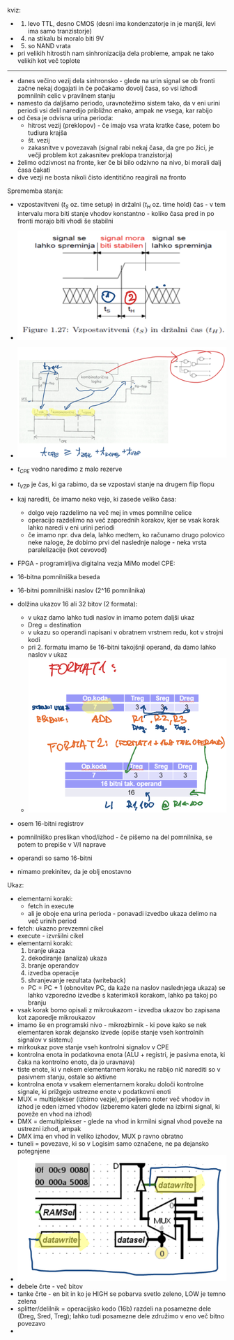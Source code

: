 kviz:
- 1. levo TTL, desno CMOS (desni ima kondenzatorje in je manjši, levi ima samo tranzistorje)
- 4. na stikalu bi moralo biti 9V
- 5. so NAND vrata
- pri velikih hitrostih nam sinhronizacija dela probleme, ampak ne tako velikih kot več toplote

---

- danes večino vezij dela sinhronsko - glede na urin signal se ob fronti začne nekaj dogajati in če počakamo dovolj časa, so vsi izhodi pomnilnih celic v pravilnem stanju
- namesto da daljšamo periodo, uravnotežimo sistem tako, da v eni urini periodi vsi delil naredijo približno enako, ampak ne vsega, kar rabijo
- od česa je odvisna urina perioda:
	- hitrost vezij (preklopov) - če imajo vsa vrata kratke čase, potem bo tudiura krajša
	- št. vezij
	- zakasnitve v povezavah (signal rabi nekaj časa, da gre po žici, je večji problem kot zakasnitev preklopa tranzistorja)
- želimo odzivnost na fronte, ker če bi bilo odzivno na nivo, bi morali dalj časa čakati
- dve vezji ne bosta nikoli čisto identitično reagirali na fronto

Sprememba stanja:
- vzpostavitveni ($t_S$ oz. time setup) in držalni ($t_H$ oz. time hold) čas - v tem intervalu mora biti stanje vhodov konstantno - koliko časa pred in po fronti morajo biti vhodi še stabilni
- ![300](../../Images2/Pasted%20image%2020241105112835.png)
- ![500](../../Images2/Pasted%20image%2020241105113216.png)
- $t_{CPE}$ vedno naredimo z malo rezerve
- $t_{VZP}$ je čas, ki ga rabimo, da se vzpostavi stanje na drugem flip flopu

- kaj narediti, če imamo neko vejo, ki zasede veliko časa:
	- dolgo vejo razdelimo na več mej in vmes pomnilne celice
	- operacijo razdelimo na več zaporednih korakov, kjer se vsak korak lahko naredi v eni urini periodi
	- če imamo npr. dva dela, lahko medtem, ko računamo drugo polovico neke naloge, že dobimo prvi del naslednje naloge - neka vrsta paralelizacije (kot cevovod)

- FPGA - programirljiva digitalna vezja
MiMo model CPE:
- 16-bitna pomnilniška beseda
- 16-bitni pomnilniški naslov (2^16 pomnilnika)
- dolžina ukazov 16 ali 32 bitov (2 formata):
	- v ukaz damo lahko tudi naslov in imamo potem daljši ukaz
	- Dreg = destination
	- v ukazu so operandi napisani v obratnem vrstnem redu, kot v strojni kodi
	- pri 2. formatu imamo še 16-bitni takojšnji operand, da damo lahko naslov v ukaz
	- ![300](../../Images2/Pasted%20image%2020241105115947.png)
- osem 16-bitni registrov
- pomnilniško preslikan vhod/izhod - če pišemo na del pomnilnika, se potem to prepiše v V/I naprave
- operandi so samo 16-bitni
- nimamo prekinitev, da je oblj enostavno

Ukaz:
- elementarni koraki:
	- fetch in execute
	- ali je oboje ena urina perioda - ponavadi izvedbo ukaza delimo na več urinih period
- fetch: ukazno prevzemni cikel
- execute - izvršilni cikel
- elementarni koraki:
	1. branje ukaza
	2. dekodiranje (analiza) ukaza
	3. branje operandov
	4. izvedba operacije
	5. shranjevanje rezultata (writeback)
	- PC = PC + 1 (obnovitev PC, da kaže na naslov naslednjega ukaza) se lahko vzporedno izvedbe s katerimkoli korakom, lahko pa takoj po branju
- vsak korak bomo opisali z mikroukazom - izvedba ukazov bo zapisana kot zaporedje mikroukazov
- imamo še en programski nivo - mikrozbirnik - ki pove kako se nek elementaren korak dejansko izvede (opiše stanje vseh kontrolnih signalov v sistemu)
- mirkoukaz pove stanje vseh kontrolni signalov v CPE
- kontrolna enota in podatkovna enota (ALU + registri, je pasivna enota, ki čaka na kontrolno enoto, da jo uravnava)
- tiste enote, ki v nekem elementarnem koraku ne rabijo nič narediti so v pasivnem stanju, ostale so aktivne
- kontrolna enota v vsakem elementarnem koraku določi kontrolne signale, ki prižgejo ustrezne enote v podatkovni enoti
- MUX = multiplekser (izbirno vezje), pripeljemo noter več vhodov in izhod je eden izmed vhodov (izberemo kateri glede na izbirni signal, ki poveže en vhod na izhod)
- DMX = demultiplekser - glede na vhod in krmilni signal vhod poveže na ustrezni izhod, ampak
- DMX ima en vhod in veliko izhodov, MUX p ravno obratno
- tuneli = povezave, ki so v Logisim samo označene, ne pa dejansko potegnjene
- ![300](../../Images2/Pasted%20image%2020241105123137.png)
- debele črte - več bitov
- tanke črte - en bit in ko je HIGH se pobarva svetlo zeleno, LOW je temno zelena
- splitter/delilnik = operacijsko kodo (16b) razdeli na posamezne dele (Dreg, Sred, Treg); lahko tudi posamezne dele združimo v eno več bitno povezavo
- 